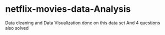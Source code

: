 # netflix-movies-data-Analysis
Data cleaning and Data Visualization done on this data set And 4 questions also solved
